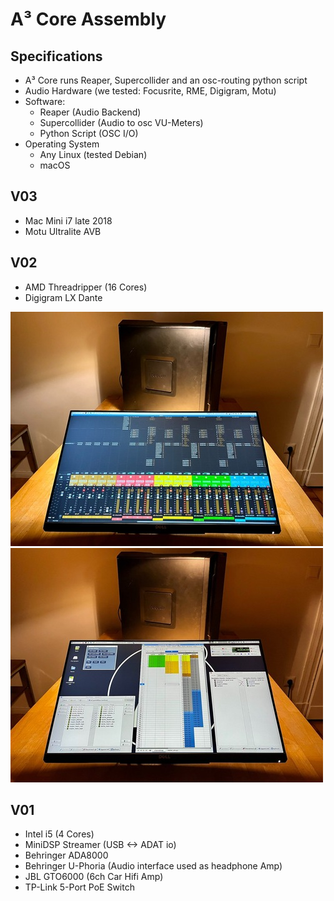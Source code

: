 # A³ Core Assembly

## Specifications
- A³ Core runs Reaper, Supercollider and an osc-routing python script
- Audio Hardware (we tested: Focusrite, RME, Digigram, Motu)
- Software:
	- Reaper (Audio Backend)
	- Supercollider (Audio to osc VU-Meters)
	- Python Script (OSC I/O)
- Operating System
	- Any Linux (tested Debian)
	- macOS

## V03
- Mac Mini i7 late 2018
- Motu Ultralite AVB

## V02
- AMD Threadripper (16 Cores)
- Digigram LX Dante

![](pics_assembly/v02/a3core_v02_mix.jpg)
![](pics_assembly/v02/a3core_v02_config.jpg)


## V01
- Intel i5 (4 Cores)
- MiniDSP Streamer (USB <-> ADAT io)
- Behringer ADA8000
- Behringer U-Phoria (Audio interface used as headphone Amp)
- JBL GTO6000 (6ch Car Hifi Amp)
- TP-Link 5-Port PoE Switch
